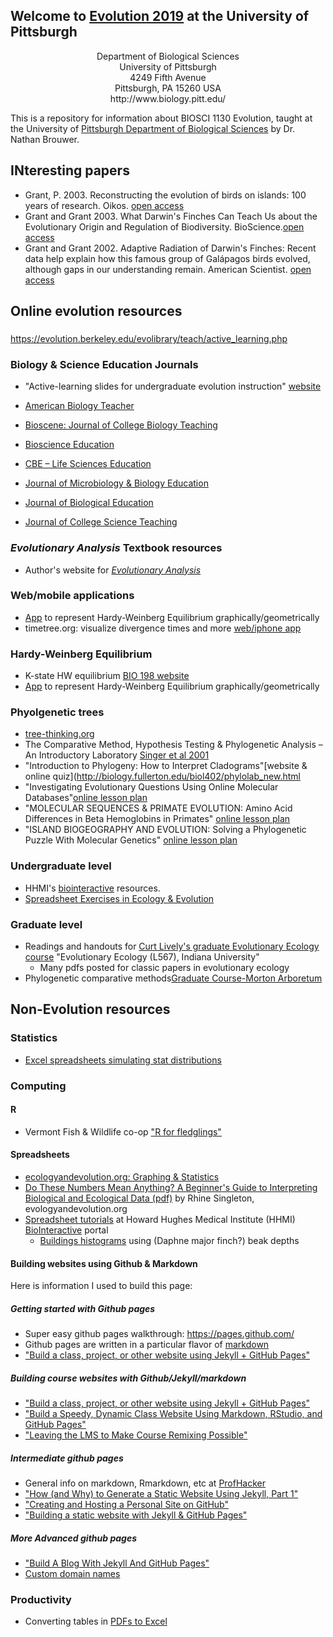 ## Welcome to [Evolution 2019](https://brouwern.github.io/evolution_2019/) at the University of Pittsburgh 

<p align="center">
Department of Biological Sciences<br/>
University of Pittsburgh<br/>
4249 Fifth Avenue<br/>
Pittsburgh, PA 15260  USA<br/>
http://www.biology.pitt.edu/<br/>
</p>

This is a repository for information about BIOSCI 1130 Evolution, taught at the University of [Pittsburgh Department of Biological Sciences](http://www.biology.pitt.edu/) by Dr. Nathan Brouwer.


## INteresting papers

* Grant, P.  2003.  Reconstructing the evolution of birds on islands: 100 years of research.  Oikos.  [open access](https://www.jstor.org/stable/3547157?casa_token=vrlpImu7D0wAAAAA:57MhbrEgQq1_XYQFtDOXvA0VZRRhb3OgyNdM4Rd_R5GqfMwSTTPyWnp3f7aU7B6_g33ZKmp-PG0TgRXrmpBycNo_bH6IqQoSIZ-NBmey9w7YheL1rBqI&seq=1#page_scan_tab_contents)
* Grant and Grant 2003.  What Darwin's Finches Can Teach Us about the Evolutionary Origin and Regulation of Biodiversity.  BioScience.[open access](https://academic.oup.com/bioscience/article/53/10/965/254944)
* Grant and Grant 2002.  Adaptive Radiation of Darwin's Finches: Recent data help explain how this famous group of Galápagos birds evolved, although gaps in our understanding remain.  American Scientist.  [open access](https://www.jstor.org/stable/27857627?casa_token=i9tTXo1GQMcAAAAA:XSoJbEmtypCijdHxQbADU3guFoAZ78yIEHNKYNWixfAMCHN6sdsbuTVgKSMOrpaYGrsZKPu2yHTgvCXlY4Ujz7NLjLHUmjTq9NL8PQidF5D13R8MhZv7&seq=1#page_scan_tab_contents)

## Online evolution resources

###
 https://evolution.berkeley.edu/evolibrary/teach/active_learning.php

### Biology & Science Education Journals

* "Active-learning slides for undergraduate evolution instruction" [website](https://ucdber.faculty.ucdavis.edu/biology-education-research-journals/)

* [American Biology Teacher](http://www.nabt.org/websites/institution/index.php?p=26)
* [Bioscene: Journal of College Biology Teaching](http://www.acube.org/bioscene/)
* [Bioscience Education](http://www.tandfonline.com/loi/rhep19#.V6LEdJMrLEY)
* [CBE – Life Sciences Education](http://www.lifescied.org/)
* [Journal of Microbiology & Biology Education](http://journals.sfu.ca/asm/index.php/jmbe)
* [Journal of Biological Education](http://www.tandfonline.com/loi/rjbe20)
* [Journal of College Science Teaching](http://www.nsta.org/college/)


### *Evolutionary Analysis* Textbook resources
* Author's website for [*Evolutionary Analysis*](http://wps.pearsoned.com/bc_freeman_evol_5/239/61342/15703574.cw/index.html)


### Web/mobile applications
* [App](https://www.geogebra.org/m/pAZXe5rg) to represent Hardy-Weinberg Equilibrium graphically/geometrically
* timetree.org: visualize divergence times and more [web/iphone app](http://www.timetree.org/)

### Hardy-Weinberg Equilibrium

* K-state HW equilibrium [BIO 198 website](https://www.k-state.edu/parasitology/biology198/hardwein.html)
* [App](https://www.geogebra.org/m/pAZXe5rg) to represent Hardy-Weinberg Equilibrium graphically/geometrically

### Phyolgenetic trees

* [tree-thinking.org](http://www.tree-thinking.org/)
* The Comparative Method, Hypothesis Testing & Phylogenetic Analysis – An Introductory Laboratory [Singer et al 2001](http://www.bioone.org/doi/abs/10.1662/0002-7685%282001%29063%5B0518%3ATCMHTP%5D2.0.CO%3B2)
* "Introduction to Phylogeny: How to Interpret Cladograms"[website & online quiz](http://biology.fullerton.edu/biol402/phylolab_new.html
* "Investigating Evolutionary Questions Using Online Molecular Databases"[online lesson plan](http://www.indiana.edu/~ensiweb/lessons/p.tut.db.html)
* "MOLECULAR SEQUENCES & PRIMATE EVOLUTION: Amino Acid Differences in Beta Hemoglobins in Primates" [online lesson plan](http://www.indiana.edu/~ensiweb/lessons/mol.prim.html)
* "ISLAND BIOGEOGRAPHY AND EVOLUTION: Solving a Phylogenetic Puzzle With Molecular Genetics" [online lesson plan](http://www.indiana.edu/~ensiweb/lessons/island.html)

### Undergraduate level
* HHMI's [biointeractive](https://www.hhmi.org/biointeractive) resources.
* [Spreadsheet Exercises in Ecology & Evolution](http://www.uvm.edu/rsenr/vtcfwru/spreadsheets/?Page=ecologyevolution/ecology_evolution.htm)
  
### Graduate level
* Readings and handouts for [Curt Lively's graduate Evolutionary Ecology course](http://www.indiana.edu/~curtweb/Teaching/L567.html) "Evolutionary Ecology (L567), Indiana University"
  * Many pdfs posted for classic papers in evolutionary ecology
* Phylogenetic comparative methods[Graduate Course-Morton Arboretum](http://systematics.mortonarb.org/lab/teaching/pcm35300.readings.html)



## Non-Evolution resources

### Statistics

* [Excel spreadsheets simulating stat distributions](http://www.quantitativeskills.com/sisa/rojo/distribs.htm)

### Computing 

#### R

* Vermont Fish & Wildlife co-op ["R for fledglings"](https://www.uvm.edu/rsenr/vtcfwru/R/?Page=fledglings/fledglings.htm) 

#### Spreadsheets

* [ecologyandevolution.org: Graphing & Statistics](http://www.ecologyandevolution.org/statspage.html)
* [Do These Numbers Mean Anything? A Beginner's Guide to Interpreting Biological and Ecological Data (pdf)](http://www.ecologyandevolution.org/statsdocs/stats.pdf) by Rhine Singleton, evologyandevolution.org
* [Spreadsheet tutorials](https://www.hhmi.org/biointeractive/spreadsheet-data-analysis-tutorials) at Howard Hughes Medical Institute (HHMI) [BioInteractive](https://www.hhmi.org/biointeractive) portal
  * [Buildings histograms](https://www.hhmi.org/biointeractive/spreadsheet-tutorial-5-histogram) using (Daphne major finch?) beak depths

#### Building websites using Github & Markdown

Here is information I used to build this page:

##### Getting started with Github pages

* Super easy github pages walkthrough: https://pages.github.com/
* Github pages are written in a particular flavor of [markdown](https://guides.github.com/features/mastering-markdown/)
* ["Build a class, project, or other website using Jekyll + GitHub Pages"](https://www.chronicle.com/blogs/profhacker/build-a-class-project-or-other-website-using-jekyll-github-pages/64713)

##### Building course websites with Github/Jekyll/markdown

* ["Build a class, project, or other website using Jekyll + GitHub Pages"](https://www.chronicle.com/blogs/profhacker/build-a-class-project-or-other-website-using-jekyll-github-pages/64713)
* ["Build a Speedy, Dynamic Class Website Using Markdown, RStudio, and GitHub Pages"](https://www.chronicle.com/blogs/profhacker/build-a-speedy-dynamic-class-website-using-markdown-rstudio-and-github-pages/64576)
* ["Leaving the LMS to Make Course Remixing Possible"](https://www.chronicle.com/blogs/profhacker/leaving-the-lms-to-make-course-remixing-possible/62180)


##### Intermediate github pages

* General info on markdown, Rmarkdown, etc at [ProfHacker](https://www.chronicle.com/blogs/profhacker/tag/markdown)
* ["How (and Why) to Generate a Static Website Using Jekyll, Part 1"](https://www.chronicle.com/blogs/profhacker/jekyll1/60913)
* ["Creating and Hosting a Personal Site on GitHub"](http://jmcglone.com/guides/github-pages/)
* ["Building a static website with Jekyll & GitHub Pages"](https://programminghistorian.org/en/lessons/building-static-sites-with-jekyll-github-pages)

##### More Advanced github pages
* ["Build A Blog With Jekyll And GitHub Pages"](https://www.smashingmagazine.com/2014/08/build-blog-jekyll-github-pages/)
* [Custom domain names](https://help.github.com/articles/using-a-custom-domain-with-github-pages/)

### Productivity

* Converting tables in [PDFs to Excel](https://pdftables.com/)


